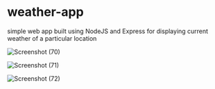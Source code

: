 # weather-app
simple web app built using NodeJS and Express for displaying current weather of a particular location

![Screenshot (70)](https://user-images.githubusercontent.com/47445363/54674139-ce615500-4b21-11e9-996b-2eb86550dcee.png)

![Screenshot (71)](https://user-images.githubusercontent.com/47445363/54674161-d7522680-4b21-11e9-9e80-c71029733a5e.png)

![Screenshot (72)](https://user-images.githubusercontent.com/47445363/54674172-dde09e00-4b21-11e9-93a3-edfe23eaacb3.png)

